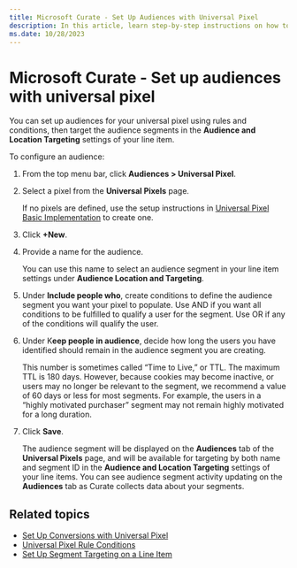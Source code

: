 ```yaml
---
title: Microsoft Curate - Set Up Audiences with Universal Pixel
description: In this article, learn step-by-step instructions on how to set up audiences with universal pixel.
ms.date: 10/28/2023
---
```


# Microsoft Curate - Set up audiences with universal pixel

You can set up audiences for your universal pixel using rules and conditions, then target the audience segments in the **Audience and Location Targeting** settings of your line item.

To configure an audience:

1. From the top menu bar, click **Audiences \> Universal Pixel**.
1. Select a pixel from the **Universal Pixels** page.

    If no pixels are defined, use the setup instructions in [Universal Pixel Basic Implementation](universal-pixel-basic-implementation.md) to create one.

1. Click **+New**.
1. Provide a name for the audience.

    You can use this name to select an audience segment in your line item settings under **Audience Location and Targeting**.

1. Under **Include people who**, create conditions to define the audience segment you want your pixel to populate. Use AND if you want all conditions to be fulfilled to qualify a user for the segment. Use OR if any of the conditions will qualify the user.
1. Under K**eep people in audience**, decide how long the users you have identified should remain in the audience segment you are creating.

    This number is sometimes called “Time to Live,” or TTL. The maximum TTL is 180 days. However, because cookies may become inactive, or
    users may no longer be relevant to the segment, we recommend a value of 60 days or less for most segments. For example, the users in a
    “highly motivated purchaser” segment may not remain highly motivated for a long duration.

1. Click **Save**.

    The audience segment will be displayed on the **Audiences** tab of the **Universal Pixels** page, and will be available for targeting by both name and segment ID in the **Audience and Location Targeting** settings of your line items.
    You can see audience segment activity updating on the **Audiences** tab as Curate collects data about your segments.

## Related topics

- [Set Up Conversions with Universal Pixel](set-up-conversions-with-universal-pixel.md)
- [Universal Pixel Rule Conditions](universal-pixel-rule-conditions.md)
- [Set Up Segment Targeting on a Line Item](../monetize/set-up-segment-targeting-on-a-line-item.md)
